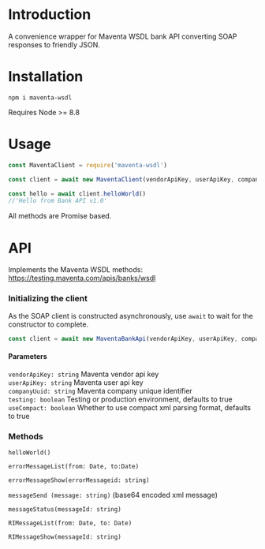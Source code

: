Introduction
============

A convenience wrapper for Maventa WSDL bank API converting SOAP responses to friendly JSON.

Installation
============

`npm i maventa-wsdl`  

Requires Node >= 8.8

Usage
=====

```js
const MaventaClient = require('maventa-wsdl')

const client = await new MaventaClient(vendorApiKey, userApiKey, companyUuid, true)

const hello = await client.helloWorld()
//'Hello from Bank API v1.0'

```

All methods are Promise based.

API
============================

Implements the Maventa WSDL methods: https://testing.maventa.com/apis/banks/wsdl

### Initializing the client
As the SOAP client is constructed asynchronously, use `await` to wait for the constructor to complete.  

```js 
const client = await new MaventaBankApi(vendorApiKey, userApiKey, companyUuid, testing, useCompact)
```
  
#### Parameters  
  `vendorApiKey: string` Maventa vendor api key  
  `userApiKey: string` Maventa user api key  
  `companyUuid: string` Maventa company unique identifier  
  `testing: boolean` Testing or production environment, defaults to true  
  `useCompact: boolean` Whether to use compact xml parsing format, defaults to true  

### Methods

`helloWorld()`

`errorMessageList(from: Date, to:Date)`

`errorMessageShow(errorMessageid: string)`

`messageSend (message: string)` 
(base64 encoded xml message)

`messageStatus(messageId: string)`

`RIMessageList(from: Date, to: Date)`

`RIMessageShow(messageId: string)`

